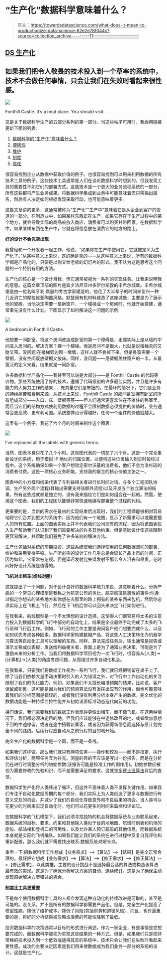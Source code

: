 # “生产化”数据科学意味着什么？

> 原文：<https://towardsdatascience.com/what-does-it-mean-to-productionize-data-science-82e2e78f044c?source=collection_archive---------11----------------------->

## [DS 生产化](https://towardsdatascience.com/tagged/ds-productionization)

## 如果我们把令人敬畏的技术投入到一个草率的系统中，技术不会做任何事情，只会让我们在失败时看起来很性感。

![](img/df9a753e515761b15c678716f5ca076b.png)

Fonthill Castle. It’s a neat place. You should visit.

这是关于数据科学生产的五部分系列的第一部分。当这些帖子可用时，我会用链接更新下面的列表:

1.  [数据科学的“生产化”意味着什么？](/what-does-it-mean-to-productionize-data-science-82e2e78f044c)
2.  [便携性](/data-science-productionization-portability-f5d1a1f2f45b)
3.  [维护](/data-science-productionization-maintenance-af59ce6c958)
4.  [刻度](/data-science-productionization-scale-1884ca4e969e)
5.  [信任](/data-science-productionization-trust-b37f10b8f426)

很容易找到企业从数据中获取价值的例子。也很容易找到可以用来利用数据的所有技术工具的例子。这些技术工具通常是人们在谈论数据科学时想到的，但我发现工具的重要性不如它们的部署方式。这些技术是一个更大的业务流程系统的一部分，所有这些都将产生业务成果。将数据科学集成到业务中可能意味着您只需输出报告，然后有人决定如何根据发现采取行动，也可能意味着更多。

这篇文章讲的更多，这通常被称为“生产化”“生产中”意味着它是从企业到客户的管道的一部分。在制造业中，如果某样东西正在生产，如果它存在于生产过程中的某个地方，就会导致实际的商品被放入商店，消费者可以购买并带回家。在数据科学中，如果某样东西在生产中，它就在将信息放在消费它的地方的路上。

**好的设计不会凭空出现**

我曾经和一个开发者一起工作，他说，“如果你在生产中使用它，它就被定义为生产化了。”从某种意义上来说，这的确是真的——从这种意义上来说，所有的数据科学都是产品化的，只要是以你交给老板的幻灯片的形式。我不认为这是思考这个问题的一个特别有用的方法。

生产化的核心是一个设计目标，但它通常被视为一系列的实现任务。让我来说明我的意思。这篇文章顶部的图片是宾夕法尼亚州多伊尔斯敦的丰希尔城堡。丰希尔城堡是由一位名叫亨利·默瑟的考古学家建造的，他花了大半辈子的时间来复兴一种几近消亡的摩拉维亚陶器风格。默瑟用有机材料建造了这座城堡，主要是为了展示他的瓷砖。当他决定需要一扇新窗户、一个楼梯或一个房间时，他就开始搭建，通常事先没有什么计划。下图显示了如何解决这一问题的示例:

![](img/17290d99629ec0d8112c5725408176ba.png)

A bedroom in Fonthill Castle.

他想要一间卧室。将这个房间改造成卧室的第一个障碍是，走廊实际上是从墙的中间进入房间的。解决方案？建一个楼梯。但是房间不是很大，也就是说楼梯真的又陡又窄。没问题:在楼梯旁边砌一堵墙，这样人就不会掉下来。但是卧室需要一个壁橱，没有空间既放壁橱又放床。同样，没问题——用壁橱盖住窗户的一半。从最宽泛的定义来看，结果就是一间卧室。

许多数据科学产品化——我甚至可以说是大部分——是 Fonthill Castle 的代码等价物。那些系统使用了好的技术，遵循了代码级别的许多最佳实践，并且是许多有能力的人努力工作的结果……充其量它们是笨拙的。在最坏的情况下，它们是业务的持续痛苦和费用来源。从技术上来说，Fonthill Castle 的那间卧室拥有卧室的所有组成部分——入口、床、壁橱等等——但人们通常更喜欢住在不难住的卧室里，而且当它们的结构方式使利用数据的过程不会限制数据必须提供的价值时，业务通常会更高效、更有利可图。系统整体设计得越好，任何一个组件的价值就越大。

这里有一个例子。我花了六个月的时间来制作这个图表:

![](img/cc6d9a33543de2b064326f77e2e64da5.png)

I’ve replaced all the labels with generic terms.

当然，图表本身只花了几个小时。这张图代表的一切花了六个月。这是一个完全重新设计的系统，用于模拟 IP 地址的归属位置，以便将这些位置输入到实时投标过程中。这个系统确保如果一个客户想锁定密尔沃基的消费者，他们不会为洛杉矶的消费者付费。这是一项核心业务职能，支持我的雇主的核心价值主张之一。

图表中的小方框和线条代表了与利益相关者进行长时间对话、与多个工程团队协调、生产另外两个流程(其输出需要支持该额外流程)以及开发五个独立算法的结果。所有这些成就都是独立的，没有我来描绘它们是如何组合在一起的。然而，使用这个图表，我们的工程团队能够非常快速地编写部署整个过程的代码。

更重要的是，当新的需求在最初的实现结束后出现时，我们的工程师能够相对容易地将它们合并到更大的系统中，因为他们有一个地图，显示了新需求可以或需要插入的所有位置。上面的图表实际上并不代表我们公司现有的流程，因为将该图表投入生产帮助我们认识到了我们需要解决的许多其他约束。但是基础设计使这些限制更容易解决，并帮助我们避免了许多笨拙的解决方法。

生产化包括对系统的前期投资，这些系统使我们选择使用的任何数据流程的部署、维护和采用变得平稳。生产所必需的设计工作几乎总是会延长产品上市的时间，正因为如此，它常常被忽视。但是延迟发射比失误发射不那么令人沮丧和昂贵。花时间好好设计系统是值得的。

**飞机对出租车(或线对圈)**

这就提出了一个问题，对于设计良好的数据科学能力来说，这意味着什么。分析产品的一个常见心理模型是我称之为航空公司的类比。航空航班是离散的事件:你通过指定你想去的某些地方和你想在去那里的路上拥有的某些东西来包机，然后你必须实际上在飞机上飞行，然后在下飞机后你可以回头来决定飞行如何进行。

在我看来，航线模型是一个不太理想的设计选择。这使得人们很容易将太多的注意力投入到数据科学的飞行中部分的自动化上，结果是企业最终手动完成了太多的飞行前和飞行后工作。例如，飞行前的工作主要是询问客户他们想要完成什么，以及如何优先考虑各种因素。数据科学家构建数据产品，将这些人工决策转化为机器学习算法等自动化工具可以理解的东西。同样，算法完成任务后，输出通常是报告或演示文稿或仪表板，发送给利益相关者，表面上是为了通知业务决策，可能是为了激励未来的分析工作。当我们将数据科学项目视为一次飞行时，很容易从[人类]->[计算机]->[人类]的角度考虑问题，从而错过许多自动化机会。

在我看来，只要我们将数据工作视为一系列飞行，我们就已经把钱留在桌子上了。除了当我们依赖大量手动决策时引入的人为错误之外，对飞行中工作自动化的关注限制了我们的优化能力。例如，如果我们不太擅长瞄准预期的结果，比如说，客户保留或销售，这可能是因为我们的预测算法没有发挥出应有的作用，但也可能意味着我们的分析范围是错误的，或者我们没有利用分析本身产生的数据。完全优化的数据功能是一种持续监控性能并从初始设置标准动态迭代向前的功能。

换句话说，我们需要我们的数据工作表现得更像出租车，而不像飞机。在这两种情况下，我们都必须决定目的地，但我们应该能够在中途修改目的地，或者增加意想不到的中途停留，或者在途中搭载新乘客，或者因为获得新信息而选择与原计划完全不同的路线。后续行程应自动从之前行程的目的地开始。

完全生产化的数据科学是一个圆，而不是一条线。

如果我们这样做，那么我们就只有两项任务——操作和校准——而不是指定、执行和评估分析，两项任务互为补充。测量的目的不应该是写出一份报告，而是在分析仍在进行时调整分析的初始参数(该报告可能是校准工作的副作用)。初始参数应被视为需要修改的先验知识，而不是需要满足的要求。这就是[多臂土匪算法](https://en.wikipedia.org/wiki/Multi-armed_bandit)背后的直觉。

数据科学生产化将人类移出了循环，但这并不意味着人类不发挥关键作用。如果我们专注于自动化数据周期的每个部分，我们实际上为人类创造了更多与数据进行有意义交互的机会，并减少了我们的自动化导致意外和不良后果的机会。当人类可以花更少的时间来实现自动化时，他们可以花更多的时间来监控和评论它。

在数据科学的飞机模型下，我们必须寻找独特的机会将数据系统与业务联系起来。数据系统的目标、要求、约束和其他输入类似于目的地地图、航班时刻表和机场的座位、航站楼和登机口的可用性，以及允许某人预订航班的其他信息，而数据系统本身就是实际的飞机编队。如果我们能让我们的系统在进行过程中反复自我评估和重新配置，那么我们就不需要找出联系:数据系统*就是业务*。

重申一下:把数据科学工作想成【业务需求】-->【算法】-->【结果】是完全正常合理的。最好把它想成【业务需求】-->【算法】-->【修正需求】-->【修正算法】-->【修正需求】，以此类推。主要的设计挑战不是选择最合适的算法或构造该算法最有效的实现。这是为了确保分析解决方案的自动、连续修订。这是为了确保主动发现原始解决方案错过的机会。

**制度比工具更重要**

不是每个使用数据科学工具的人都会发现这种自动化的持续改进是可取的，甚至是可能的。没关系。并不是所有的数据科学都需要产品化。但是，完全生产化提高了模型性能，降低了维护成本，降低了风险(包括财务和道德风险)，而且，也许最重要的是，将好的分析结果被忽略或浪费的可能性降到了最低。

投资数据科学的决策通常以目标的形式进行阐述，作为一家企业，有些事情是您想要完成的，而数据科学被视为实现这些结果的一种方式。但是，如果我们只是把非常棒的技术投入到一个低效或适得其反的系统中，技术只会让我们在失败时看起来更性感。成功的主要决定因素是我们用来使数据成为我们业务一部分的系统的设计。这就是生产化。